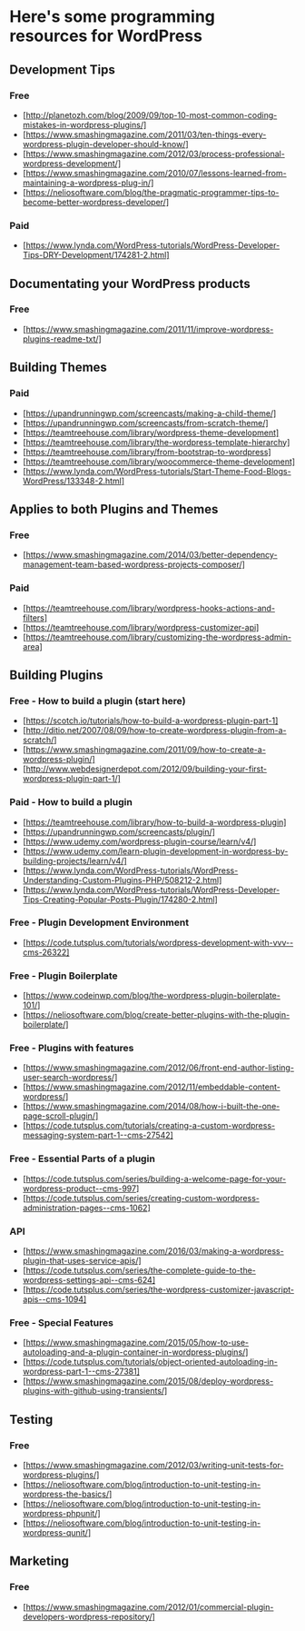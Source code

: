 # Here's some programming resources for WordPress

## Development Tips
### Free
- [http://planetozh.com/blog/2009/09/top-10-most-common-coding-mistakes-in-wordpress-plugins/]
- [https://www.smashingmagazine.com/2011/03/ten-things-every-wordpress-plugin-developer-should-know/]
- [https://www.smashingmagazine.com/2012/03/process-professional-wordpress-development/]
- [https://www.smashingmagazine.com/2010/07/lessons-learned-from-maintaining-a-wordpress-plug-in/]
- [https://neliosoftware.com/blog/the-pragmatic-programmer-tips-to-become-better-wordpress-developer/]

### Paid
- [https://www.lynda.com/WordPress-tutorials/WordPress-Developer-Tips-DRY-Development/174281-2.html]

## Documentating your WordPress products
### Free
- [https://www.smashingmagazine.com/2011/11/improve-wordpress-plugins-readme-txt/]

## Building Themes
### Paid
- [https://upandrunningwp.com/screencasts/making-a-child-theme/]
- [https://upandrunningwp.com/screencasts/from-scratch-theme/]
- [https://teamtreehouse.com/library/wordpress-theme-development]
- [https://teamtreehouse.com/library/the-wordpress-template-hierarchy]
- [https://teamtreehouse.com/library/from-bootstrap-to-wordpress]
- [https://teamtreehouse.com/library/woocommerce-theme-development]
- [https://www.lynda.com/WordPress-tutorials/Start-Theme-Food-Blogs-WordPress/133348-2.html]

## Applies to both Plugins and Themes
### Free
- [https://www.smashingmagazine.com/2014/03/better-dependency-management-team-based-wordpress-projects-composer/]

### Paid
- [https://teamtreehouse.com/library/wordpress-hooks-actions-and-filters]
- [https://teamtreehouse.com/library/wordpress-customizer-api]
- [https://teamtreehouse.com/library/customizing-the-wordpress-admin-area]

## Building Plugins
### Free - How to build a plugin (start here)
- [https://scotch.io/tutorials/how-to-build-a-wordpress-plugin-part-1]
- [http://ditio.net/2007/08/09/how-to-create-wordpress-plugin-from-a-scratch/]
- [https://www.smashingmagazine.com/2011/09/how-to-create-a-wordpress-plugin/]
- [http://www.webdesignerdepot.com/2012/09/building-your-first-wordpress-plugin-part-1/]

### Paid - How to build a plugin
- [https://teamtreehouse.com/library/how-to-build-a-wordpress-plugin]
- [https://upandrunningwp.com/screencasts/plugin/]
- [https://www.udemy.com/wordpress-plugin-course/learn/v4/]
- [https://www.udemy.com/learn-plugin-development-in-wordpress-by-building-projects/learn/v4/]
- [https://www.lynda.com/WordPress-tutorials/WordPress-Understanding-Custom-Plugins-PHP/508212-2.html]
- [https://www.lynda.com/WordPress-tutorials/WordPress-Developer-Tips-Creating-Popular-Posts-Plugin/174280-2.html]

### Free - Plugin Development Environment
- [https://code.tutsplus.com/tutorials/wordpress-development-with-vvv--cms-26322]

### Free - Plugin Boilerplate
- [https://www.codeinwp.com/blog/the-wordpress-plugin-boilerplate-101/]
- [https://neliosoftware.com/blog/create-better-plugins-with-the-plugin-boilerplate/]

### Free - Plugins with features
- [https://www.smashingmagazine.com/2012/06/front-end-author-listing-user-search-wordpress/]
- [https://www.smashingmagazine.com/2012/11/embeddable-content-wordpress/]
- [https://www.smashingmagazine.com/2014/08/how-i-built-the-one-page-scroll-plugin/]
- [https://code.tutsplus.com/tutorials/creating-a-custom-wordpress-messaging-system-part-1--cms-27542]

### Free - Essential Parts of a plugin
- [https://code.tutsplus.com/series/building-a-welcome-page-for-your-wordpress-product--cms-997]
- [https://code.tutsplus.com/series/creating-custom-wordpress-administration-pages--cms-1062]

### API
- [https://www.smashingmagazine.com/2016/03/making-a-wordpress-plugin-that-uses-service-apis/]
- [https://code.tutsplus.com/series/the-complete-guide-to-the-wordpress-settings-api--cms-624]
- [https://code.tutsplus.com/series/the-wordpress-customizer-javascript-apis--cms-1094]

### Free - Special Features
- [https://www.smashingmagazine.com/2015/05/how-to-use-autoloading-and-a-plugin-container-in-wordpress-plugins/]
- [https://code.tutsplus.com/tutorials/object-oriented-autoloading-in-wordpress-part-1--cms-27381]
- [https://www.smashingmagazine.com/2015/08/deploy-wordpress-plugins-with-github-using-transients/]

## Testing
### Free
- [https://www.smashingmagazine.com/2012/03/writing-unit-tests-for-wordpress-plugins/]
- [https://neliosoftware.com/blog/introduction-to-unit-testing-in-wordpress-the-basics/]
- [https://neliosoftware.com/blog/introduction-to-unit-testing-in-wordpress-phpunit/]
- [https://neliosoftware.com/blog/introduction-to-unit-testing-in-wordpress-qunit/]

## Marketing
### Free
- [https://www.smashingmagazine.com/2012/01/commercial-plugin-developers-wordpress-repository/]